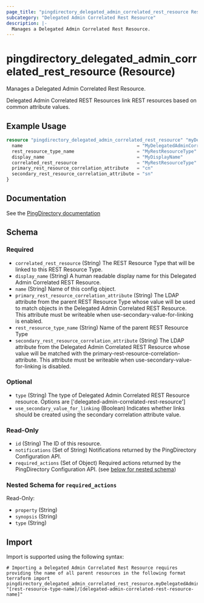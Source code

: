 ```yaml
---
page_title: "pingdirectory_delegated_admin_correlated_rest_resource Resource - terraform-provider-pingdirectory"
subcategory: "Delegated Admin Correlated Rest Resource"
description: |-
  Manages a Delegated Admin Correlated Rest Resource.
---
```


# pingdirectory_delegated_admin_correlated_rest_resource (Resource)

Manages a Delegated Admin Correlated Rest Resource.

Delegated Admin Correlated REST Resources link REST resources based on common attribute values.

## Example Usage

```terraform
resource "pingdirectory_delegated_admin_correlated_rest_resource" "myDelegatedAdminCorrelatedRestResource" {
  name                                          = "MyDelegatedAdminCorrelatedRestResource"
  rest_resource_type_name                       = "MyRestResourceType"
  display_name                                  = "MyDisplayName"
  correlated_rest_resource                      = "MyRestResourceType"
  primary_rest_resource_correlation_attribute   = "cn"
  secondary_rest_resource_correlation_attribute = "sn"
}
```

## Documentation
See the [PingDirectory documentation](https://docs.pingidentity.com/r/en-us/pingdirectory-93/pd_da_config_delegated_admin)

<!-- schema generated by tfplugindocs -->
## Schema

### Required

- `correlated_rest_resource` (String) The REST Resource Type that will be linked to this REST Resource Type.
- `display_name` (String) A human readable display name for this Delegated Admin Correlated REST Resource.
- `name` (String) Name of this config object.
- `primary_rest_resource_correlation_attribute` (String) The LDAP attribute from the parent REST Resource Type whose value will be used to match objects in the Delegated Admin Correlated REST Resource. This attribute must be writeable when use-secondary-value-for-linking is enabled.
- `rest_resource_type_name` (String) Name of the parent REST Resource Type
- `secondary_rest_resource_correlation_attribute` (String) The LDAP attribute from the Delegated Admin Correlated REST Resource whose value will be matched with the primary-rest-resource-correlation-attribute. This attribute must be writeable when use-secondary-value-for-linking is disabled.

### Optional

- `type` (String) The type of Delegated Admin Correlated REST Resource resource. Options are ['delegated-admin-correlated-rest-resource']
- `use_secondary_value_for_linking` (Boolean) Indicates whether links should be created using the secondary correlation attribute value.

### Read-Only

- `id` (String) The ID of this resource.
- `notifications` (Set of String) Notifications returned by the PingDirectory Configuration API.
- `required_actions` (Set of Object) Required actions returned by the PingDirectory Configuration API. (see [below for nested schema](#nestedatt--required_actions))

<a id="nestedatt--required_actions"></a>
### Nested Schema for `required_actions`

Read-Only:

- `property` (String)
- `synopsis` (String)
- `type` (String)

## Import

Import is supported using the following syntax:

```shell
# Importing a Delegated Admin Correlated Rest Resource requires providing the name of all parent resources in the following format
terraform import pingdirectory_delegated_admin_correlated_rest_resource.myDelegatedAdminCorrelatedRestResource "[rest-resource-type-name]/[delegated-admin-correlated-rest-resource-name]"
```

